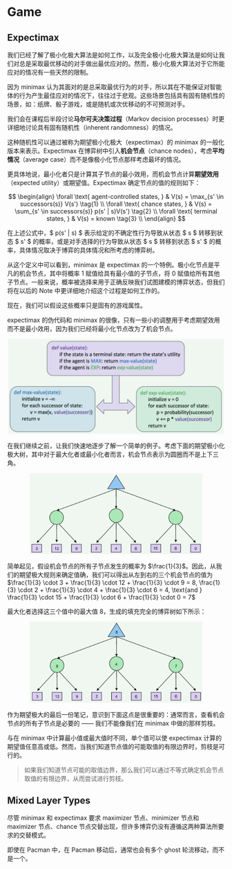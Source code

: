 # Game

## Expectimax

我们已经了解了极小化极大算法是如何工作，以及完全极小化极大算法是如何让我们对总是采取最优移动的对手做出最优应对的。然而，极小化极大算法对于它所能应对的情况有一些天然的限制。

因为 minimax 认为其面对的是总采取最优行为的对手，所以其在不能保证对智能体的行为产生最佳应对的情况下，往往过于悲观。这些场景包括具有固有随机性的场景，如：纸牌、骰子游戏，或是随机或次优移动的不可预测对手。

我们会在课程后半段讨论**马尔可夫决策过程**（Markov decision processes）时更详细地讨论具有固有随机性（inherent randomness）的情况。

这种随机性可以通过被称为期望极小化极大（expectimax）的 minimax 的一般化版本来表示。Expectimax 在博弈树中引入**机会节点**（chance nodes），考虑**平均情况**（average case）而不是像极小化节点那样考虑最坏的情况。

更具体地说，最小化者只是计算其子节点的最小效用，而机会节点计算**期望效用**（expected utility）或期望值。Expectimax 确定节点的值的规则如下：

$$
\begin{align}
    \forall \text{ agent-controlled states, } & V(s) = \max_{s' \in successors(s)} V(s') \tag{1} \\
    \forall \text{ chance states, } & V(s) = \sum_{s' \in successors(s)} p(s' | s)V(s') \tag{2} \\
    \forall \text{ terminal states, } & V(s) = known \tag{3} \\
\end{align}
$$

在上述公式中，$ p(s' | s) $ 表示给定的不确定性行为导致从状态 $ s $ 转移到状态 $ s' $ 的概率，或是对手选择的行为导致从状态 $ s $ 转移到状态 $ s' $ 的概率，具体情况取决于博弈的具体情况和所考虑的博弈树。

从这个定义中可以看到，minimax 是 expectimax 的一个特例。极小化节点是平凡的机会节点，其中将概率 1 赋值给具有最小值的子节点，将 0 赋值给所有其他子节点。一般来说，概率被选择来用于正确反映我们试图建模的博弈状态，但我们将在以后的 Note 中更详细地介绍这个过程是如何工作的。

现在，我们可以假设这些概率只是固有的游戏属性。

expectimax 的伪代码和 minimax 的很像，只有一些小的调整用于考虑期望效用而不是最小效用，因为我们已经将最小化节点改为了机会节点。

<center><img src="./pic/expectimax_pseudocode.png" width=500></center>

在我们继续之前，让我们快速地逐步了解一个简单的例子。考虑下面的期望极小化极大树，其中对于最大化者或最小化者而言，机会节点表示为圆圈而不是上下三角。

<center><img src="./pic/Expectimax_game_tree.png" width=400></center>

简单起见，假设机会节点的所有子节点发生的概率为 $\frac{1}{3}$。因此，从我们的期望极大规则来确定值确，我们可以得出从左到右的三个机会节点的值为 $\frac{1}{3} \cdot 3 + \frac{1}{3} \cdot 12 + \frac{1}{3} \cdot 9 = 8, \frac{1}{3} \cdot 2 + \frac{1}{3} \cdot 4 + \frac{1}{3} \cdot 6 = 4, \text{and } \frac{1}{3} \cdot 15 + \frac{1}{3} \cdot 6 + \frac{1}{3} \cdot 0 = 7$

最大化者选择这三个值中的最大值 8，生成的填充完全的博弈树如下所示：

<center><img src="./pic/expectimax_gameTreeFilledOut.png" width=400></center>

作为期望极大的最后一份笔记，意识到下面这点是很重要的：通常而言，查看机会节点的所有子节点是必要的 —— 我们不能像我们在 minimax 中做的那样剪枝。

与在 minimax 中计算最小值或最大值时不同，单个值可以使 expectimax 计算的期望值任意高或低。然而，当我们知道节点值的可能取值的有限边界时，剪枝是可行的。

> 如果我们知道节点可能的取值边界，那么我们可以通过不等式确定机会节点取值的有限边界，从而尝试进行剪枝。

## Mixed Layer Types

尽管 minimax 和 expectimax 要求 maximizer 节点、minimizer 节点和 maximizer 节点、chance 节点交替出现，但许多博弈仍没有遵循这两种算法所要求的交替模式。

即使在 Pacman 中，在 Pacman 移动后，通常也会有多个 ghost 轮流移动，而不是一个。
